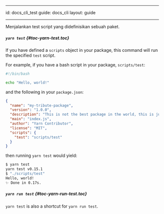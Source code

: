* * *

id: docs_cli_test guide: docs_cli layout: guide

* * *

<p class="lead">Menjalankan test script yang didefinisikan sebuah paket.</p>

##### `yarn test` [](#toc-yarn-test){#toc-yarn-test.toc}

If you have defined a `scripts` object in your package, this command will run the specified `test` script.

For example, if you have a bash script in your package, `scripts/test`:

```sh
#!/bin/bash

echo "Hello, world!"
```

and the following in your `package.json`:

```json
{
  "name": "my-tribute-package",
  "version": "1.0.0",
  "description": "This is not the best package in the world, this is just a tribute.",
  "main": "index.js",
  "author": "Yarn Contributor",
  "license": "MIT",
  "scripts": {
    "test": "scripts/test"
  }
}
```

then running `yarn test` would yield:

```sh
$ yarn test
yarn test v0.15.1
$ "./scripts/test"
Hello, world!
✨ Done in 0.17s.
```

##### `yarn run test` [](#toc-yarn-run-test){#toc-yarn-run-test.toc}

`yarn test` is also a shortcut for `yarn run test`.
